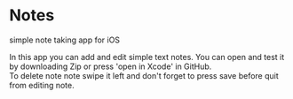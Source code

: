 # Notes
simple note taking app for iOS

In this app you can add and edit simple text notes. You can open and test it 
by downloading Zip or press 'open in Xcode' in GitHub.  
To delete note note swipe it left and don't forget to press save before quit from editing note.
